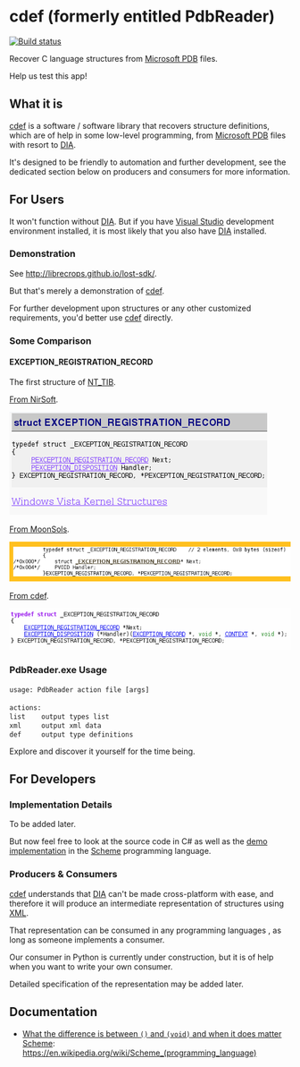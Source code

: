 # cdef (formerly entitled PdbReader)


[![Build status](https://ci.appveyor.com/api/projects/status/h8sq2e4j3iysr2k1?svg=true)](https://ci.appveyor.com/project/NoviceLive/cdef)


Recover C language structures from [Microsoft PDB] files.

Help us test this app!


## What it is

[cdef] is a software / software library
that recovers structure definitions,
which are of help in some low-level programming,
from [Microsoft PDB] files with resort to [DIA].

It's designed to be friendly to automation and further development,
see the dedicated section below on producers and consumers
for more information.


## For Users

It won't function without [DIA].
But if you have [Visual Studio] development environment installed,
it is most likely that you also have [DIA] installed.


### Demonstration

See http://librecrops.github.io/lost-sdk/.

But that's merely a demonstration of [cdef].

For further development upon structures
or any other customized requirements,
you'd better use [cdef] directly.


### Some Comparison

#### EXCEPTION\_REGISTRATION\_RECORD

The first structure of [NT_TIB](https://en.wikipedia.org/wiki/Win32_Thread_Information_Block).

[From NirSoft](http://www.nirsoft.net/kernel_struct/vista/EXCEPTION_REGISTRATION_RECORD.html).

![](Images/nirsoft-1.png)

[From MoonSols](http://msdn.moonsols.com/win7rtm_x86/EXCEPTION_REGISTRATION_RECORD.html).

![](Images/moonsols-1.png)

[From cdef](http://librecrops.github.io/lost-sdk/files/EXCEPTION_REGISTRATION_RECORD.h.html).

![](Images/pdbreader-1.png)


### PdbReader.exe Usage

```
usage: PdbReader action file [args]

actions:
list    output types list
xml     output xml data
def     output type definitions
```

Explore and discover it yourself for the time being.


## For Developers

### Implementation Details

To be added later.

But now feel free to look at the source code in C#
as well as the [demo implementation](./CollectAlgorithm/demo.scm)
in the [Scheme] programming language.


### Producers & Consumers

[cdef] understands that [DIA] can't be made
cross-platform with ease, and therefore it will produce
an intermediate representation of structures using [XML].

That representation can be consumed in any programming languages
, as long as someone implements a consumer.

Our consumer in Python is currently under construction,
but it is of help when you want to write your own consumer.

Detailed specification of the representation may be added later.


[cdef]: https://github.com/LibreCrops/cdef
[Scheme]: https://en.wikipedia.org/wiki/Scheme_(programming_language)
[Microsoft PDB]: https://github.com/Microsoft/microsoft-pdb
[DIA]: https://msdn.microsoft.com/en-us/library/x93ctkx8.aspx
[Visual Studio]: https://www.visualstudio.com/
[XML]: https://www.w3.org/XML/


## Documentation

- [What the difference is between `()` and `(void)` and when it does matter](Documentation/()-vs-(void).rst)
[Scheme]: https://en.wikipedia.org/wiki/Scheme_(programming_language)
